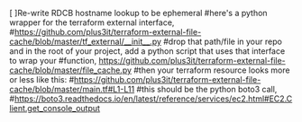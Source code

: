 [ ]Re-write RDCB hostname lookup to be ephemeral
#here's a python wrapper for the terraform external interface, #https://github.com/plus3it/terraform-external-file-cache/blob/master/tf_external/__init__.py
#drop that path/file in your repo and in the root of your project, add a python script that uses that interface to wrap your #function, https://github.com/plus3it/terraform-external-file-cache/blob/master/file_cache.py
#then your terraform resource looks more or less like this: #https://github.com/plus3it/terraform-external-file-cache/blob/master/main.tf#L1-L11
#this should be the python boto3 call, #https://boto3.readthedocs.io/en/latest/reference/services/ec2.html#EC2.Client.get_console_output


